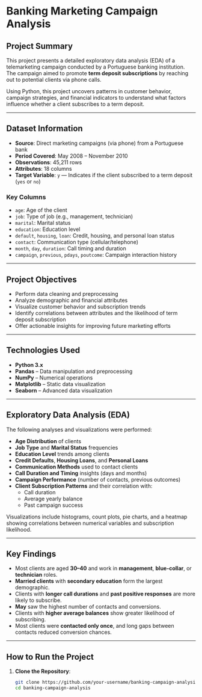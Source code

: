 # Banking Marketing Campaign Analysis

## **Project Summary**

This project presents a detailed exploratory data analysis (EDA) of a telemarketing campaign conducted by a Portuguese banking institution. The campaign aimed to promote **term deposit subscriptions** by reaching out to potential clients via phone calls.

Using Python, this project uncovers patterns in customer behavior, campaign strategies, and financial indicators to understand what factors influence whether a client subscribes to a term deposit.

---

## **Dataset Information**

- **Source**: Direct marketing campaigns (via phone) from a Portuguese bank
- **Period Covered**: May 2008 – November 2010
- **Observations**: 45,211 rows
- **Attributes**: 18 columns
- **Target Variable**: `y` — Indicates if the client subscribed to a term deposit (`yes` or `no`)

### Key Columns
- `age`: Age of the client
- `job`: Type of job (e.g., management, technician)
- `marital`: Marital status
- `education`: Education level
- `default`, `housing`, `loan`: Credit, housing, and personal loan status
- `contact`: Communication type (cellular/telephone)
- `month`, `day`, `duration`: Call timing and duration
- `campaign`, `previous`, `pdays`, `poutcome`: Campaign interaction history

---

## **Project Objectives**

- Perform data cleaning and preprocessing
- Analyze demographic and financial attributes
- Visualize customer behavior and subscription trends
- Identify correlations between attributes and the likelihood of term deposit subscription
- Offer actionable insights for improving future marketing efforts

---

## **Technologies Used**

- **Python 3.x**
- **Pandas** – Data manipulation and preprocessing
- **NumPy** – Numerical operations
- **Matplotlib** – Static data visualization
- **Seaborn** – Advanced data visualization

---

## **Exploratory Data Analysis (EDA)**

The following analyses and visualizations were performed:

- **Age Distribution** of clients
- **Job Type** and **Marital Status** frequencies
- **Education Level** trends among clients
- **Credit Defaults**, **Housing Loans**, and **Personal Loans**
- **Communication Methods** used to contact clients
- **Call Duration and Timing** insights (days and months)
- **Campaign Performance** (number of contacts, previous outcomes)
- **Client Subscription Patterns** and their correlation with:
  - Call duration
  - Average yearly balance
  - Past campaign success

Visualizations include histograms, count plots, pie charts, and a heatmap showing correlations between numerical variables and subscription likelihood.

---

## **Key Findings**

- Most clients are aged **30–40** and work in **management**, **blue-collar**, or **technician** roles.
- **Married clients** with **secondary education** form the largest demographic.
- Clients with **longer call durations** and **past positive responses** are more likely to subscribe.
- **May** saw the highest number of contacts and conversions.
- Clients with **higher average balances** show greater likelihood of subscribing.
- Most clients were **contacted only once**, and long gaps between contacts reduced conversion chances.

---

## **How to Run the Project**

1. **Clone the Repository**:
   ```bash
   git clone https://github.com/your-username/banking-campaign-analysis.git
   cd banking-campaign-analysis
